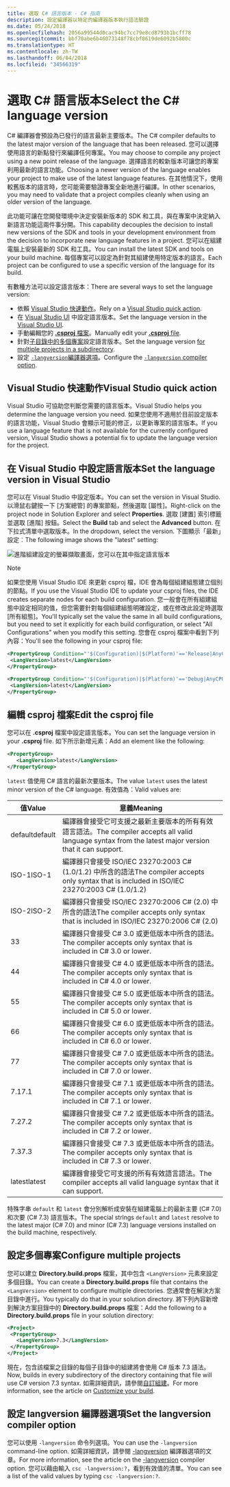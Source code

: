 ```yaml
---
title: 選取 C# 語言版本 - C# 指南
description: 設定編譯器以特定的編譯器版本執行語法驗證
ms.date: 05/24/2018
ms.openlocfilehash: 2056a99544d0cac94bc7cc79e8cd8793b1bcff78
ms.sourcegitcommit: bbf70abe6b46073148f78cbf0619de6092b5800c
ms.translationtype: HT
ms.contentlocale: zh-TW
ms.lasthandoff: 06/04/2018
ms.locfileid: "34566319"
---
```

# <a name="select-the-c-language-version"></a><span data-ttu-id="43f23-103">選取 C# 語言版本</span><span class="sxs-lookup"><span data-stu-id="43f23-103">Select the C# language version</span></span>

<span data-ttu-id="43f23-104">C# 編譯器會預設為已發行的語言最新主要版本。</span><span class="sxs-lookup"><span data-stu-id="43f23-104">The C# compiler defaults to the latest major version of the language that has been released.</span></span> <span data-ttu-id="43f23-105">您可以選擇使用語言的新點發行來編譯任何專案。</span><span class="sxs-lookup"><span data-stu-id="43f23-105">You may choose to compile any project using a new point release of the language.</span></span> <span data-ttu-id="43f23-106">選擇語言的較新版本可讓您的專案利用最新的語言功能。</span><span class="sxs-lookup"><span data-stu-id="43f23-106">Choosing a newer version of the language enables your project to make use of the latest language features.</span></span> <span data-ttu-id="43f23-107">在其他情況下，使用較舊版本的語言時，您可能需要驗證專案全新地進行編譯。</span><span class="sxs-lookup"><span data-stu-id="43f23-107">In other scenarios, you may need to validate that a project compiles cleanly when using an older version of the language.</span></span>

<span data-ttu-id="43f23-108">此功能可讓在您開發環境中決定安裝新版本的 SDK 和工具，與在專案中決定納入新語言功能這兩件事分開。</span><span class="sxs-lookup"><span data-stu-id="43f23-108">This capability decouples the decision to install new versions of the SDK and tools in your development environment from the decision to incorporate new language features in a project.</span></span> <span data-ttu-id="43f23-109">您可以在組建電腦上安裝最新的 SDK 和工具。</span><span class="sxs-lookup"><span data-stu-id="43f23-109">You can install the latest SDK and tools on your build machine.</span></span> <span data-ttu-id="43f23-110">每個專案可以設定為針對其組建使用特定版本的語言。</span><span class="sxs-lookup"><span data-stu-id="43f23-110">Each project can be configured to use a specific version of the language for its build.</span></span>

<span data-ttu-id="43f23-111">有數種方法可以設定語言版本：</span><span class="sxs-lookup"><span data-stu-id="43f23-111">There are several ways to set the language version:</span></span>

- <span data-ttu-id="43f23-112">依賴 [Visual Studio 快速動作](#visual-studio-quick-action)。</span><span class="sxs-lookup"><span data-stu-id="43f23-112">Rely on a [Visual Studio quick action](#visual-studio-quick-action).</span></span>
- <span data-ttu-id="43f23-113">在 [Visual Studio UI](#set-the-language-version-in-visual-studio) 中設定語言版本。</span><span class="sxs-lookup"><span data-stu-id="43f23-113">Set the language version in the [Visual Studio UI](#set-the-language-version-in-visual-studio).</span></span>
- <span data-ttu-id="43f23-114">手動編輯您的 [**.csproj** 檔案](#edit-the-csproj-file)。</span><span class="sxs-lookup"><span data-stu-id="43f23-114">Manually edit your [**.csproj** file](#edit-the-csproj-file).</span></span>
- <span data-ttu-id="43f23-115">針對[子目錄中的多個專案](#configure-multiple-projects)設定語言版本。</span><span class="sxs-lookup"><span data-stu-id="43f23-115">Set the language version [for multiple projects in a subdirectory](#configure-multiple-projects).</span></span>
- <span data-ttu-id="43f23-116">設定 [`-langversion`編譯器選項](#set-the-langversion-compiler-option)。</span><span class="sxs-lookup"><span data-stu-id="43f23-116">Configure the [`-langversion` compiler option](#set-the-langversion-compiler-option).</span></span>

## <a name="visual-studio-quick-action"></a><span data-ttu-id="43f23-117">Visual Studio 快速動作</span><span class="sxs-lookup"><span data-stu-id="43f23-117">Visual Studio quick action</span></span>

<span data-ttu-id="43f23-118">Visual Studio 可協助您判斷您需要的語言版本。</span><span class="sxs-lookup"><span data-stu-id="43f23-118">Visual Studio helps you determine the language version you need.</span></span> <span data-ttu-id="43f23-119">如果您使用不適用於目前設定版本的語言功能，Visual Studio 會顯示可能的修正，以更新專案的語言版本。</span><span class="sxs-lookup"><span data-stu-id="43f23-119">If you use a language feature that is not available for the currently configured version, Visual Studio shows a potential fix to update the language version for the project.</span></span>

## <a name="set-the-language-version-in-visual-studio"></a><span data-ttu-id="43f23-120">在 Visual Studio 中設定語言版本</span><span class="sxs-lookup"><span data-stu-id="43f23-120">Set the language version in Visual Studio</span></span>

<span data-ttu-id="43f23-121">您可以在 Visual Studio 中設定版本。</span><span class="sxs-lookup"><span data-stu-id="43f23-121">You can set the version in Visual Studio.</span></span> <span data-ttu-id="43f23-122">以滑鼠右鍵按一下 [方案總管] 的專案節點，然後選取 [屬性]。</span><span class="sxs-lookup"><span data-stu-id="43f23-122">Right-click on the project node in Solution Explorer and select **Properties**.</span></span> <span data-ttu-id="43f23-123">選取 [建置] 索引標籤並選取 [進階] 按鈕。</span><span class="sxs-lookup"><span data-stu-id="43f23-123">Select the **Build** tab and select the **Advanced** button.</span></span> <span data-ttu-id="43f23-124">在下拉式清單中選取版本。</span><span class="sxs-lookup"><span data-stu-id="43f23-124">In the dropdown, select the version.</span></span> <span data-ttu-id="43f23-125">下圖顯示「最新」設定︰</span><span class="sxs-lookup"><span data-stu-id="43f23-125">The following image shows the "latest" setting:</span></span>

![進階組建設定的螢幕擷取畫面，您可以在其中指定語言版本](./media/configure-language-version/advanced-build-settings.png)

> [!NOTE]
> <span data-ttu-id="43f23-127">如果您使用 Visual Studio IDE 來更新 csproj 檔，IDE 會為每個組建組態建立個別的節點。</span><span class="sxs-lookup"><span data-stu-id="43f23-127">If you use the Visual Studio IDE to update your csproj files, the IDE creates separate nodes for each build configuration.</span></span> <span data-ttu-id="43f23-128">您一般會在所有組建組態中設定相同的值，但您需要針對每個組建組態明確設定，或在修改此設定時選取 [所有組態]。</span><span class="sxs-lookup"><span data-stu-id="43f23-128">You'll typically set the value the same in all build configurations, but you need to set it explicitly for each build configuration, or select "All Configurations" when you modify this setting.</span></span> <span data-ttu-id="43f23-129">您會在 csproj 檔案中看到下列內容：</span><span class="sxs-lookup"><span data-stu-id="43f23-129">You'll see the following in your csproj file:</span></span>
>
>```xml
> <PropertyGroup Condition="'$(Configuration)|$(Platform)'=='Release|AnyCPU'">
>  <LangVersion>latest</LangVersion>
></PropertyGroup>
>
> <PropertyGroup Condition="'$(Configuration)|$(Platform)'=='Debug|AnyCPU'">
>  <LangVersion>latest</LangVersion>
> </PropertyGroup>
> ```
>

## <a name="edit-the-csproj-file"></a><span data-ttu-id="43f23-130">編輯 csproj 檔案</span><span class="sxs-lookup"><span data-stu-id="43f23-130">Edit the csproj file</span></span>

<span data-ttu-id="43f23-131">您可以在 **.csproj** 檔案中設定語言版本。</span><span class="sxs-lookup"><span data-stu-id="43f23-131">You can set the language version in your **.csproj** file.</span></span> <span data-ttu-id="43f23-132">如下所示新增元素：</span><span class="sxs-lookup"><span data-stu-id="43f23-132">Add an element like the following:</span></span>

```xml
<PropertyGroup>
   <LangVersion>latest</LangVersion>
</PropertyGroup>
```

<span data-ttu-id="43f23-133">`latest` 值使用 C# 語言的最新次要版本。</span><span class="sxs-lookup"><span data-stu-id="43f23-133">The value `latest` uses the latest minor version of the C# language.</span></span> <span data-ttu-id="43f23-134">有效值為：</span><span class="sxs-lookup"><span data-stu-id="43f23-134">Valid values are:</span></span>

|<span data-ttu-id="43f23-135">值</span><span class="sxs-lookup"><span data-stu-id="43f23-135">Value</span></span>|<span data-ttu-id="43f23-136">意義</span><span class="sxs-lookup"><span data-stu-id="43f23-136">Meaning</span></span>|
|------------|-------------|
|<span data-ttu-id="43f23-137">default</span><span class="sxs-lookup"><span data-stu-id="43f23-137">default</span></span>|<span data-ttu-id="43f23-138">編譯器會接受它可支援之最新主要版本的所有有效語言語法。</span><span class="sxs-lookup"><span data-stu-id="43f23-138">The compiler accepts all valid language syntax from the latest major version that it can support.</span></span>|
|<span data-ttu-id="43f23-139">ISO-1</span><span class="sxs-lookup"><span data-stu-id="43f23-139">ISO-1</span></span>|<span data-ttu-id="43f23-140">編譯器只會接受 ISO/IEC 23270:2003 C# (1.0/1.2) 中所含的語法</span><span class="sxs-lookup"><span data-stu-id="43f23-140">The compiler accepts only syntax that is included in ISO/IEC 23270:2003 C# (1.0/1.2)</span></span> |
|<span data-ttu-id="43f23-141">ISO-2</span><span class="sxs-lookup"><span data-stu-id="43f23-141">ISO-2</span></span>|<span data-ttu-id="43f23-142">編譯器只會接受 ISO/IEC 23270:2006 C# (2.0) 中所含的語法</span><span class="sxs-lookup"><span data-stu-id="43f23-142">The compiler accepts only syntax that is included in ISO/IEC 23270:2006 C# (2.0)</span></span> |
|<span data-ttu-id="43f23-143">3</span><span class="sxs-lookup"><span data-stu-id="43f23-143">3</span></span>|<span data-ttu-id="43f23-144">編譯器只會接受 C# 3.0 或更低版本中所含的語法。</span><span class="sxs-lookup"><span data-stu-id="43f23-144">The compiler accepts only syntax that is included in C# 3.0 or lower.</span></span>|
|<span data-ttu-id="43f23-145">4</span><span class="sxs-lookup"><span data-stu-id="43f23-145">4</span></span>|<span data-ttu-id="43f23-146">編譯器只會接受 C# 4.0 或更低版本中所含的語法。</span><span class="sxs-lookup"><span data-stu-id="43f23-146">The compiler accepts only syntax that is included in C# 4.0 or lower.</span></span>|
|<span data-ttu-id="43f23-147">5</span><span class="sxs-lookup"><span data-stu-id="43f23-147">5</span></span>|<span data-ttu-id="43f23-148">編譯器只會接受 C# 5.0 或更低版本中所含的語法。</span><span class="sxs-lookup"><span data-stu-id="43f23-148">The compiler accepts only syntax that is included in C# 5.0 or lower.</span></span>|
|<span data-ttu-id="43f23-149">6</span><span class="sxs-lookup"><span data-stu-id="43f23-149">6</span></span>|<span data-ttu-id="43f23-150">編譯器只會接受 C# 6.0 或更低版本中所含的語法。</span><span class="sxs-lookup"><span data-stu-id="43f23-150">The compiler accepts only syntax that is included in C# 6.0 or lower.</span></span>|
|<span data-ttu-id="43f23-151">7</span><span class="sxs-lookup"><span data-stu-id="43f23-151">7</span></span>|<span data-ttu-id="43f23-152">編譯器只會接受 C# 7.0 或更低版本中所含的語法。</span><span class="sxs-lookup"><span data-stu-id="43f23-152">The compiler accepts only syntax that is included in C# 7.0 or lower.</span></span>|
|<span data-ttu-id="43f23-153">7.1</span><span class="sxs-lookup"><span data-stu-id="43f23-153">7.1</span></span>|<span data-ttu-id="43f23-154">編譯器只會接受 C# 7.1 或更低版本中所含的語法。</span><span class="sxs-lookup"><span data-stu-id="43f23-154">The compiler accepts only syntax that is included in C# 7.1 or lower.</span></span>|
|<span data-ttu-id="43f23-155">7.2</span><span class="sxs-lookup"><span data-stu-id="43f23-155">7.2</span></span>|<span data-ttu-id="43f23-156">編譯器只會接受 C# 7.2 或更低版本中所含的語法。</span><span class="sxs-lookup"><span data-stu-id="43f23-156">The compiler accepts only syntax that is included in C# 7.2 or lower.</span></span>|
|<span data-ttu-id="43f23-157">7.3</span><span class="sxs-lookup"><span data-stu-id="43f23-157">7.3</span></span>|<span data-ttu-id="43f23-158">編譯器只會接受 C# 7.3 或更低版本中所含的語法。</span><span class="sxs-lookup"><span data-stu-id="43f23-158">The compiler accepts only syntax that is included in C# 7.3 or lower.</span></span>|
|<span data-ttu-id="43f23-159">latest</span><span class="sxs-lookup"><span data-stu-id="43f23-159">latest</span></span>|<span data-ttu-id="43f23-160">編譯器會接受它可支援的所有有效語言語法。</span><span class="sxs-lookup"><span data-stu-id="43f23-160">The compiler accepts all valid language syntax that it can support.</span></span>|

<span data-ttu-id="43f23-161">特殊字串 `default` 和 `latest` 會分別解析成安裝在組建電腦上的最新主要 (C# 7.0) 和次要 (C# 7.3) 語言版本。</span><span class="sxs-lookup"><span data-stu-id="43f23-161">The special strings `default` and `latest` resolve to the latest major (C# 7.0) and minor (C# 7.3) language versions installed on the build machine, respectively.</span></span>

## <a name="configure-multiple-projects"></a><span data-ttu-id="43f23-162">設定多個專案</span><span class="sxs-lookup"><span data-stu-id="43f23-162">Configure multiple projects</span></span>

<span data-ttu-id="43f23-163">您可以建立 **Directory.build.props** 檔案，其中包含 `<LangVersion>` 元素來設定多個目錄。</span><span class="sxs-lookup"><span data-stu-id="43f23-163">You can create a **Directory.build.props** file that contains the `<LangVersion>` element to configure multiple directories.</span></span> <span data-ttu-id="43f23-164">您通常會在解決方案目錄中進行。</span><span class="sxs-lookup"><span data-stu-id="43f23-164">You typically do that in your solution directory.</span></span> <span data-ttu-id="43f23-165">將下列內容新增到解決方案目錄中的 **Directory.build.props** 檔案：</span><span class="sxs-lookup"><span data-stu-id="43f23-165">Add the following to a **Directory.build.props** file in your solution directory:</span></span>

```xml
<Project>
 <PropertyGroup>
   <LangVersion>7.3</LangVersion>
 </PropertyGroup>
</Project>
```

<span data-ttu-id="43f23-166">現在，包含該檔案之目錄的每個子目錄中的組建將會使用 C# 版本 7.3 語法。</span><span class="sxs-lookup"><span data-stu-id="43f23-166">Now, builds in every subdirectory of the directory containing that file will use C# version 7.3 syntax.</span></span> <span data-ttu-id="43f23-167">如需詳細資訊，請參閱[自訂組建](/visualstudio/msbuild/customize-your-build.md)。</span><span class="sxs-lookup"><span data-stu-id="43f23-167">For more information, see the article on [Customize your build](/visualstudio/msbuild/customize-your-build.md).</span></span>

## <a name="set-the-langversion-compiler-option"></a><span data-ttu-id="43f23-168">設定 langversion 編譯器選項</span><span class="sxs-lookup"><span data-stu-id="43f23-168">Set the langversion compiler option</span></span>

<span data-ttu-id="43f23-169">您可以使用 `-langversion` 命令列選項。</span><span class="sxs-lookup"><span data-stu-id="43f23-169">You can use the `-langversion` command-line option.</span></span> <span data-ttu-id="43f23-170">如需詳細資訊，請參閱 [-langversion](../language-reference/compiler-options/langversion-compiler-option.md) 編譯器選項的文章。</span><span class="sxs-lookup"><span data-stu-id="43f23-170">For more information, see the article on the [-langversion](../language-reference/compiler-options/langversion-compiler-option.md) compiler option.</span></span> <span data-ttu-id="43f23-171">您可以藉由輸入 `csc -langversion:?`，看到有效值的清單。</span><span class="sxs-lookup"><span data-stu-id="43f23-171">You can see a list of the valid values by typing  `csc -langversion:?`.</span></span>
